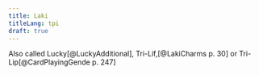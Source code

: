 ```yaml
---
title: Laki
titleLang: tpi
draft: true
---
```


Also called Lucky[@LuckyAdditional], Tri-Lif,[@LakiCharms p. 30] or Tri-Lip[@CardPlayingGende p. 247]
